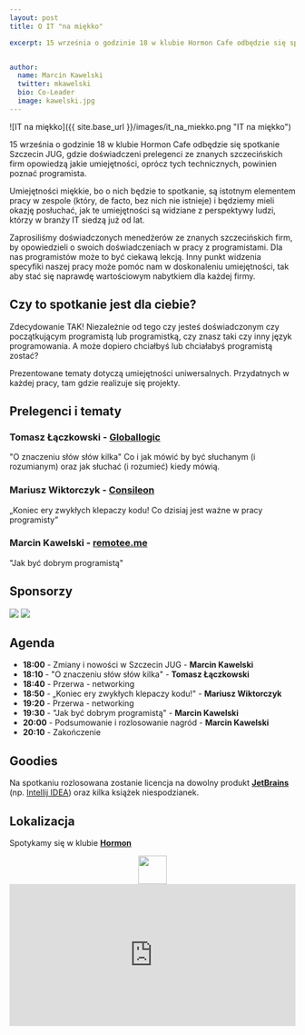 ```yaml
---
layout: post
title: O IT "na miękko"

excerpt: 15 września o godzinie 18 w klubie Hormon Cafe odbędzie się spotkanie Szczecin JUG, gdzie doświadczeni prelegenci ze znanych szczecińskich firm opowiedzą jakie jeszcze umiejętności, oprócz tych technicznych, powinien poznać programista.


author:
  name: Marcin Kawelski
  twitter: mkawelski
  bio: Co-Leader
  image: kawelski.jpg
---
```


![IT na miękko]({{ site.base_url }}/images/it_na_miekko.png "IT na miękko")

15 września o godzinie 18 w klubie Hormon Cafe odbędzie się spotkanie Szczecin JUG, gdzie doświadczeni prelegenci ze znanych szczecińskich firm opowiedzą jakie umiejętności, oprócz tych technicznych, powinien poznać programista.

Umiejętności miękkie, bo o nich będzie to spotkanie, są istotnym elementem pracy w zespole (który, de facto, bez nich nie istnieje) i będziemy mieli okazję posłuchać, jak te umiejętności są widziane z perspektywy ludzi, którzy w branży IT siedzą już od lat.

Zaprosiliśmy doświadczonych menedżerów ze znanych szczecińskich firm, by opowiedzieli o swoich doświadczeniach w pracy z programistami. Dla nas programistów może to być ciekawą lekcją. Inny punkt widzenia specyfiki naszej pracy może pomóc nam w doskonaleniu umiejętności, tak aby stać się naprawdę wartościowym nabytkiem dla każdej firmy.

## Czy to spotkanie jest dla ciebie?
Zdecydowanie TAK! Niezależnie od tego czy jesteś doświadczonym czy początkującym programistą lub programistką, czy znasz taki czy inny język programowania. A może dopiero chciałbyś lub chciałabyś programistą zostać?

Prezentowane tematy dotyczą umiejętności uniwersalnych. Przydatnych w każdej pracy, tam gdzie realizuje się projekty.

## Prelegenci i tematy

### Tomasz Łączkowski - [Globallogic](https://www.globallogic.com/)
"O znaczeniu słów słów kilka"
Co i jak mówić by być słuchanym (i rozumianym) oraz jak słuchać (i rozumieć)
kiedy mówią.

### Mariusz Wiktorczyk - [Consileon](https://consileon.pl/)
„Koniec ery zwykłych klepaczy kodu! Co dzisiaj jest ważne w pracy programisty”

### Marcin Kawelski - [remotee.me](http://remotee.me)
"Jak być dobrym programistą"

## Sponsorzy

<a href="https://www.globallogic.com/"><img style="max-width: 300px" src="{{ site.base_url }}/images/sponsors/GlobalLogic-logo.jpg"></a>
<a href="https://consileon.pl/"><img style="max-width: 300px" src="{{ site.base_url }}/images/sponsors/consileon_logo.gif"></a>

## Agenda

- **18:00** - Zmiany i nowości w Szczecin JUG - **Marcin Kawelski**
- **18:10** - "O znaczeniu słów słów kilka" - **Tomasz Łączkowski**
- **18:40** - Przerwa - networking
- **18:50** - „Koniec ery zwykłych klepaczy kodu!" - **Mariusz Wiktorczyk**
- **19:20** - Przerwa - networking
- **19:30** - "Jak być dobrym programistą" - **Marcin Kawelski**
- **20:00** - Podsumowanie i rozlosowanie nagród - **Marcin Kawelski**
- **20:10** - Zakończenie

## Goodies

Na spotkaniu rozlosowana zostanie licencja na dowolny produkt **[JetBrains](http://jetbrains.com)** (np. [Intellij IDEA](https://www.jetbrains.com/idea/)) oraz kilka książek niespodzianek.

## Lokalizacja
Spotykamy się w klubie **[Hormon](https://www.facebook.com/Hormon1)**

<div style="text-align: center">
	<a href="https://www.facebook.com/Hormon1"><img style="height: 50px" src="{{ site.base_url }}/images/hormon.jpg"></a>
</div>

<iframe src="https://www.google.com/maps/embed?pb=!1m18!1m12!1m3!1d2376.9988362805716!2d14.542357115700955!3d53.43272907593864!2m3!1f0!2f0!3f0!3m2!1i1024!2i768!4f13.1!3m3!1m2!1s0x47aa091589f798ed%3A0x3e9085122cca5d75!2sHormon.+Klub!5e0!3m2!1sen!2sde!4v1445285036786" width="100%" height="250" frameborder="0" style="border:0"></iframe>


